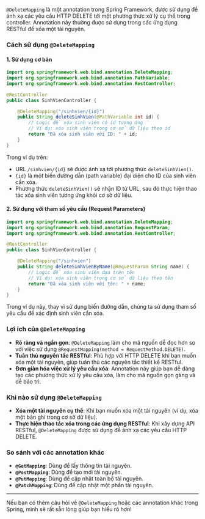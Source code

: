 `@DeleteMapping` là một annotation trong Spring Framework, được sử dụng để ánh xạ các yêu cầu HTTP DELETE tới một phương thức xử lý cụ thể trong controller. Annotation này thường được sử dụng trong các ứng dụng RESTful để xóa một tài nguyên.

### Cách sử dụng `@DeleteMapping`

#### 1. Sử dụng cơ bản

```java
import org.springframework.web.bind.annotation.DeleteMapping;
import org.springframework.web.bind.annotation.PathVariable;
import org.springframework.web.bind.annotation.RestController;

@RestController
public class SinhVienController {

    @DeleteMapping("/sinhvien/{id}")
    public String deleteSinhVien(@PathVariable int id) {
        // Logic để xóa sinh viên có id tương ứng
        // Ví dụ: xóa sinh viên trong cơ sở dữ liệu theo id
        return "Đã xóa sinh viên với ID: " + id;
    }
}
```

Trong ví dụ trên:
- URL `/sinhvien/{id}` sẽ được ánh xạ tới phương thức `deleteSinhVien()`.
- `{id}` là một biến đường dẫn (path variable) đại diện cho ID của sinh viên cần xóa.
- Phương thức `deleteSinhVien()` sẽ nhận ID từ URL, sau đó thực hiện thao tác xóa sinh viên tương ứng khỏi cơ sở dữ liệu.

#### 2. Sử dụng với tham số yêu cầu (Request Parameters)

```java
import org.springframework.web.bind.annotation.DeleteMapping;
import org.springframework.web.bind.annotation.RequestParam;
import org.springframework.web.bind.annotation.RestController;

@RestController
public class SinhVienController {

    @DeleteMapping("/sinhvien")
    public String deleteSinhVienByName(@RequestParam String name) {
        // Logic để xóa sinh viên dựa trên tên
        // Ví dụ: xóa sinh viên trong cơ sở dữ liệu theo tên
        return "Đã xóa sinh viên với tên: " + name;
    }
}
```

Trong ví dụ này, thay vì sử dụng biến đường dẫn, chúng ta sử dụng tham số yêu cầu để xác định sinh viên cần xóa.

### Lợi ích của `@DeleteMapping`

- **Rõ ràng và ngắn gọn**: `@DeleteMapping` làm cho mã nguồn dễ đọc hơn so với việc sử dụng `@RequestMapping(method = RequestMethod.DELETE)`.
- **Tuân thủ nguyên tắc RESTful**: Phù hợp với HTTP DELETE khi bạn muốn xóa một tài nguyên, giúp tuân thủ các nguyên tắc thiết kế RESTful.
- **Đơn giản hóa việc xử lý yêu cầu xóa**: Annotation này giúp bạn dễ dàng tạo các phương thức xử lý yêu cầu xóa, làm cho mã nguồn gọn gàng và dễ bảo trì.

### Khi nào sử dụng `@DeleteMapping`

- **Xóa một tài nguyên cụ thể**: Khi bạn muốn xóa một tài nguyên (ví dụ, xóa một bản ghi trong cơ sở dữ liệu).
- **Thực hiện thao tác xóa trong các ứng dụng RESTful**: Khi xây dựng API RESTful, `@DeleteMapping` được sử dụng để ánh xạ các yêu cầu HTTP DELETE.

### So sánh với các annotation khác

- **`@GetMapping`**: Dùng để lấy thông tin tài nguyên.
- **`@PostMapping`**: Dùng để tạo mới tài nguyên.
- **`@PutMapping`**: Dùng để cập nhật toàn bộ tài nguyên.
- **`@PatchMapping`**: Dùng để cập nhật một phần tài nguyên.

---

Nếu bạn có thêm câu hỏi về `@DeleteMapping` hoặc các annotation khác trong Spring, mình sẽ rất sẵn lòng giúp bạn hiểu rõ hơn!